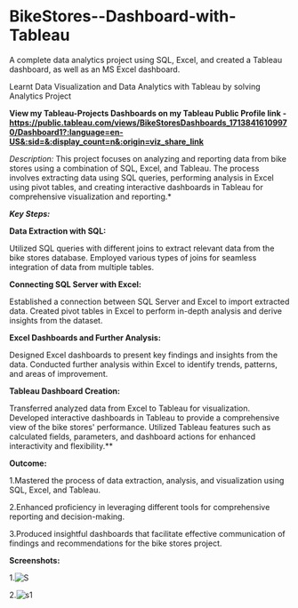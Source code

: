 # BikeStores--Dashboard-with-Tableau
A complete data analytics project using SQL, Excel, and created a Tableau dashboard, as well as an MS Excel dashboard.

Learnt Data Visualization and Data Analytics with Tableau by solving Analytics Project

**View  my Tableau-Projects Dashboards on my Tableau Public Profile link -https://public.tableau.com/views/BikeStoresDashboards_17138416109970/Dashboard1?:language=en-US&:sid=&:display_count=n&:origin=viz_share_link**


*Description:*
This project focuses on analyzing and reporting data from bike stores using a combination of SQL, Excel, and Tableau. The process involves extracting data using SQL queries, performing analysis in Excel using pivot tables, and creating interactive dashboards in Tableau for comprehensive visualization and reporting.*

***Key Steps:***

**Data Extraction with SQL:**

Utilized SQL queries with different joins to extract relevant data from the bike stores database.
Employed various types of joins for seamless integration of data from multiple tables.

**Connecting SQL Server with Excel:**

Established a connection between SQL Server and Excel to import extracted data.
Created pivot tables in Excel to perform in-depth analysis and derive insights from the dataset.

**Excel Dashboards and Further Analysis:**

Designed Excel dashboards to present key findings and insights from the data.
Conducted further analysis within Excel to identify trends, patterns, and areas of improvement.

**Tableau Dashboard Creation:**

Transferred analyzed data from Excel to Tableau for visualization.
Developed interactive dashboards in Tableau to provide a comprehensive view of the bike stores' performance.
Utilized Tableau features such as calculated fields, parameters, and dashboard actions for enhanced interactivity and flexibility.**

**Outcome:**

1.Mastered the process of data extraction, analysis, and visualization using SQL, Excel, and Tableau.

2.Enhanced proficiency in leveraging different tools for comprehensive reporting and decision-making.

3.Produced insightful dashboards that facilitate effective communication of findings and recommendations for the bike stores project.

**Screenshots:**


1.![S](https://github.com/peterpavan/BikeStores--Dashboard-with-Tableau/assets/145839923/fd3084e8-9760-4a89-bb99-266e02fbad85)

2.![s1](https://github.com/peterpavan/BikeStores--Dashboard-with-Tableau/assets/145839923/63ebc235-5456-4a6b-8170-bd6d212b8590)



